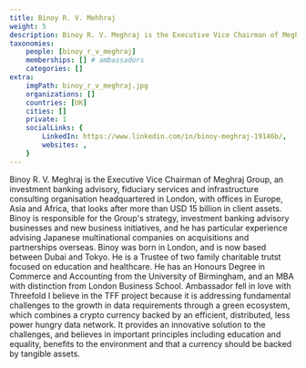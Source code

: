 ```yaml
---
title: Binoy R. V. Mehhraj
weight: 5
description: Binoy R. V. Meghraj is the Executive Vice Chairman of Meghraj Group, an investment banking advisory. 
taxonomies:
    people: [binoy_r_v_meghraj]
    memberships: [] # ambassadors
    categories: []
extra:
    imgPath: binoy_r_v_meghraj.jpg
    organizations: []
    countries: [UK]
    cities: []
    private: 1
    socialLinks: {
        LinkedIn: https://www.linkedin.com/in/binoy-meghraj-19146b/,
        websites: ,
    }
---
```


Binoy R. V. Meghraj is the Executive Vice Chairman of Meghraj Group, an investment banking advisory, fiduciary services and infrastructure consulting organisation headquartered in London, with offices in Europe, Asia and Africa, that looks after more than USD 15 billion in client assets. Binoy is responsible for the Group's strategy, investment banking advisory businesses and new business initiatives, and he has particular experience advising Japanese multinational companies on acquisitions and partnerships overseas. Binoy was born in London, and is now based between Dubai and Tokyo. He is a Trustee of two family charitable trutst focused on education and healthcare. He has an Honours Degree in Commerce and Accounting from the University of Birmingham, and an MBA with distinction from London Business School. Ambassador fell in love with Threefold I believe in the TFF project because it is addressing fundamental challenges to the growth in data requirements through a green ecosystem, which combines a crypto currency backed by an efficient, distributed, less power hungry data network. It provides an innovative solution to the challenges, and believes in important principles including education and equality, benefits to the environment and that a currency should be backed by tangible assets.
